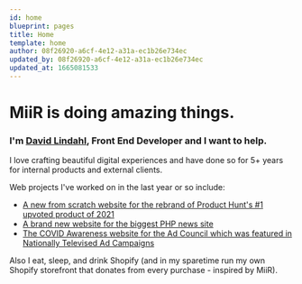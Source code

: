 ```yaml
---
id: home
blueprint: pages
title: Home
template: home
author: 08f26920-a6cf-4e12-a31a-ec1b26e734ec
updated_by: 08f26920-a6cf-4e12-a31a-ec1b26e734ec
updated_at: 1665081533
---
```

# MiiR is doing amazing things.

### I'm [David Lindahl](https://davidalindahl.com), Front End Developer and I want to help.

I love crafting beautiful digital experiences and have done so for 5+ years for internal products and external clients.

Web projects I've worked on in the last year or so include:

- [A new from scratch website for the rebrand of Product Hunt's #1 upvoted product of 2021](https://Sprig.com)
- [A brand new website for the biggest PHP news site](https://Laravel-News.com)
- [The COVID Awareness website for the Ad Council which was featured in Nationally Televised Ad Campaigns](https://getvaccineanswers.org/)

Also I eat, sleep, and drink Shopify (and in my sparetime run my own Shopify storefront that donates from every purchase - inspired by MiiR).
